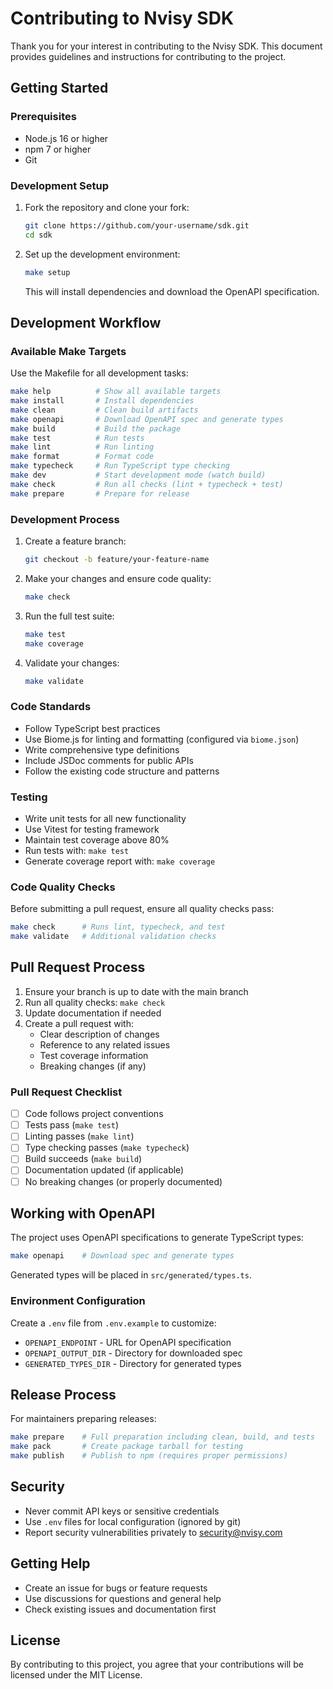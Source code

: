 # Contributing to Nvisy SDK

Thank you for your interest in contributing to the Nvisy SDK. This document provides guidelines and instructions for contributing to the project.

## Getting Started

### Prerequisites

- Node.js 16 or higher
- npm 7 or higher
- Git

### Development Setup

1. Fork the repository and clone your fork:
   ```bash
   git clone https://github.com/your-username/sdk.git
   cd sdk
   ```

2. Set up the development environment:
   ```bash
   make setup
   ```

   This will install dependencies and download the OpenAPI specification.

## Development Workflow

### Available Make Targets

Use the Makefile for all development tasks:

```bash
make help          # Show all available targets
make install       # Install dependencies
make clean         # Clean build artifacts
make openapi       # Download OpenAPI spec and generate types
make build         # Build the package
make test          # Run tests
make lint          # Run linting
make format        # Format code
make typecheck     # Run TypeScript type checking
make dev           # Start development mode (watch build)
make check         # Run all checks (lint + typecheck + test)
make prepare       # Prepare for release
```

### Development Process

1. Create a feature branch:
   ```bash
   git checkout -b feature/your-feature-name
   ```

2. Make your changes and ensure code quality:
   ```bash
   make check
   ```

3. Run the full test suite:
   ```bash
   make test
   make coverage
   ```

4. Validate your changes:
   ```bash
   make validate
   ```

### Code Standards

- Follow TypeScript best practices
- Use Biome.js for linting and formatting (configured via `biome.json`)
- Write comprehensive type definitions
- Include JSDoc comments for public APIs
- Follow the existing code structure and patterns

### Testing

- Write unit tests for all new functionality
- Use Vitest for testing framework
- Maintain test coverage above 80%
- Run tests with: `make test`
- Generate coverage report with: `make coverage`

### Code Quality Checks

Before submitting a pull request, ensure all quality checks pass:

```bash
make check      # Runs lint, typecheck, and test
make validate   # Additional validation checks
```

## Pull Request Process

1. Ensure your branch is up to date with the main branch
2. Run all quality checks: `make check`
3. Update documentation if needed
4. Create a pull request with:
   - Clear description of changes
   - Reference to any related issues
   - Test coverage information
   - Breaking changes (if any)

### Pull Request Checklist

- [ ] Code follows project conventions
- [ ] Tests pass (`make test`)
- [ ] Linting passes (`make lint`)
- [ ] Type checking passes (`make typecheck`)
- [ ] Build succeeds (`make build`)
- [ ] Documentation updated (if applicable)
- [ ] No breaking changes (or properly documented)

## Working with OpenAPI

The project uses OpenAPI specifications to generate TypeScript types:

```bash
make openapi    # Download spec and generate types
```

Generated types will be placed in `src/generated/types.ts`.

### Environment Configuration

Create a `.env` file from `.env.example` to customize:

- `OPENAPI_ENDPOINT` - URL for OpenAPI specification
- `OPENAPI_OUTPUT_DIR` - Directory for downloaded spec
- `GENERATED_TYPES_DIR` - Directory for generated types

## Release Process

For maintainers preparing releases:

```bash
make prepare    # Full preparation including clean, build, and tests
make pack       # Create package tarball for testing
make publish    # Publish to npm (requires proper permissions)
```

## Security

- Never commit API keys or sensitive credentials
- Use `.env` files for local configuration (ignored by git)
- Report security vulnerabilities privately to security@nvisy.com

## Getting Help

- Create an issue for bugs or feature requests
- Use discussions for questions and general help
- Check existing issues and documentation first

## License

By contributing to this project, you agree that your contributions will be licensed under the MIT License.
